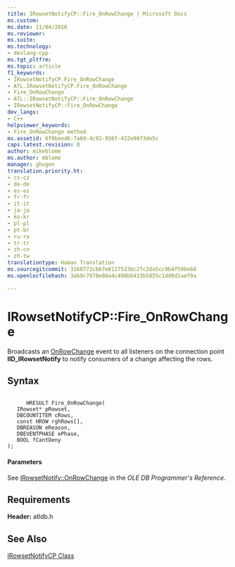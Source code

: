 ```yaml
---
title: IRowsetNotifyCP::Fire_OnRowChange | Microsoft Docs
ms.custom: 
ms.date: 11/04/2016
ms.reviewer: 
ms.suite: 
ms.technology:
- devlang-cpp
ms.tgt_pltfrm: 
ms.topic: article
f1_keywords:
- IRowsetNotifyCP.Fire_OnRowChange
- ATL.IRowsetNotifyCP.Fire_OnRowChange
- Fire_OnRowChange
- ATL::IRowsetNotifyCP::Fire_OnRowChange
- IRowsetNotifyCP::Fire_OnRowChange
dev_langs:
- C++
helpviewer_keywords:
- Fire_OnRowChange method
ms.assetid: 6f9beed6-7a69-4c92-936f-422e98f3de5c
caps.latest.revision: 8
author: mikeblome
ms.author: mblome
manager: ghogen
translation.priority.ht:
- cs-cz
- de-de
- es-es
- fr-fr
- it-it
- ja-jp
- ko-kr
- pl-pl
- pt-br
- ru-ru
- tr-tr
- zh-cn
- zh-tw
translationtype: Human Translation
ms.sourcegitcommit: 3168772cbb7e8127523bc2fc2da5cc9b4f59beb8
ms.openlocfilehash: 3ab9c7978e80a4c498bb433b5855c1dd0d1aef9a

---
```

# IRowsetNotifyCP::Fire_OnRowChange
Broadcasts an [OnRowChange](https://msdn.microsoft.com/en-us/library/ms722694.aspx) event to all listeners on the connection point **IID_IRowsetNotify** to notify consumers of a change affecting the rows.  
  
## Syntax  
  
```  
  
      HRESULT Fire_OnRowChange(  
   IRowset* pRowset,  
   DBCOUNTITEM cRows,  
   const HROW rghRows[],  
   DBREASON eReason,  
   DBEVENTPHASE ePhase,  
   BOOL fCantDeny   
);  
```  
  
#### Parameters  
 See [IRowsetNotify::OnRowChange](https://msdn.microsoft.com/en-us/library/ms722694.aspx) in the *OLE DB Programmer's Reference*.  
  
## Requirements  
 **Header:** atldb.h  
  
## See Also  
 [IRowsetNotifyCP Class](../../data/oledb/irowsetnotifycp-class.md)


<!--HONumber=Jan17_HO1-->


